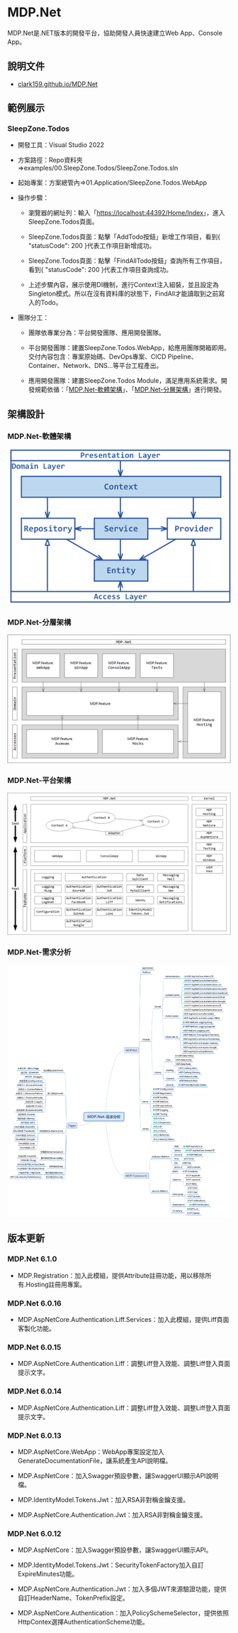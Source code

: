 # MDP.Net 

MDP.Net是.NET版本的開發平台，協助開發人員快速建立Web App、Console App。

## 說明文件

- [clark159.github.io/MDP.Net](https://clark159.github.io/MDP.Net/)

## 範例展示

### SleepZone.Todos

- 開發工具：Visual Studio 2022 

- 方案路徑：Repo資料夾=>examples/00.SleepZone.Todos/SleepZone.Todos.sln

- 起始專案：方案總管內=>01.Application/SleepZone.Todos.WebApp

- 操作步驟：
  
  - 瀏覽器的網址列：輸入「[https://localhost:44392/Home/Index](https://localhost:44392/Home/Index)」，進入SleepZone.Todos頁面。
  
  - SleepZone.Todos頁面：點擊「AddTodo按鈕」新增工作項目，看到{ "statusCode": 200 }代表工作項目新增成功。

  - SleepZone.Todos頁面：點擊「FindAllTodo按鈕」查詢所有工作項目，看到{ "statusCode": 200 }代表工作項目查詢成功。
  
  - 上述步驟內容，展示使用DI機制，進行Context注入組裝，並且設定為Singleton模式。所以在沒有資料庫的狀態下，FindAll才能讀取到之前寫入的Todo。

- 團隊分工：

  - 團隊依專業分為：平台開發團隊、應用開發團隊。
  
  - 平台開發團隊：建置SleepZone.Todos.WebApp，給應用團隊開箱即用。交付內容包含：專案原始碼、DevOps專案、CICD Pipeline、Container、Network、DNS...等平台工程產出。
  
  - 應用開發團隊：建置SleepZone.Todos Module，滿足應用系統需求。開發規範依循：「[MDP.Net-軟體架構](https://github.com/Clark159/MDP.Net#mdpnet-%E8%BB%9F%E9%AB%94%E6%9E%B6%E6%A7%8B)」、「[MDP.Net-分層架構](https://github.com/Clark159/MDP.Net#mdpnet-%E5%88%86%E5%B1%A4%E6%9E%B6%E6%A7%8B)」進行開發。
  
  
## 架構設計

### MDP.Net-軟體架構

![MDP.Net-軟體架構](https://raw.githubusercontent.com/Clark159/MDP.Net/master/docs/MDP.Net-%E8%BB%9F%E9%AB%94%E6%9E%B6%E6%A7%8B.png)

### MDP.Net-分層架構

![MDP.Net-分層架構](https://raw.githubusercontent.com/Clark159/MDP.Net/master/docs/MDP.Net-%E5%88%86%E5%B1%A4%E6%9E%B6%E6%A7%8B.png)

### MDP.Net-平台架構

![MDP.Net-平台架構](https://raw.githubusercontent.com/Clark159/MDP.Net/master/docs/MDP.Net-%E5%B9%B3%E5%8F%B0%E6%9E%B6%E6%A7%8B.png)

### MDP.Net-需求分析

![MDP.Net-需求分析](https://raw.githubusercontent.com/Clark159/MDP.Net/master/docs/MDP.Net-%E9%9C%80%E6%B1%82%E5%88%86%E6%9E%90.png)


## 版本更新

### MDP.Net 6.1.0

- MDP.Registration：加入此模組，提供Attribute註冊功能，用以移除所有.Hosting註冊用專案。


### MDP.Net 6.0.16

- MDP.AspNetCore.Authentication.Liff.Services：加入此模組，提供Liff頁面客製化功能。


### MDP.Net 6.0.15

- MDP.AspNetCore.Authentication.Liff：調整Liff登入效能、調整Liff登入頁面提示文字。


### MDP.Net 6.0.14

- MDP.AspNetCore.Authentication.Liff：調整Liff登入效能、調整Liff登入頁面提示文字。


### MDP.Net 6.0.13

- MDP.AspNetCore.WebApp：WebApp專案設定加入GenerateDocumentationFile，讓系統產生API說明檔。

- MDP.AspNetCore：加入Swagger預設參數，讓SwaggerUI顯示API說明檔。

- MDP.IdentityModel.Tokens.Jwt：加入RSA非對稱金鑰支援。

- MDP.AspNetCore.Authentication.Jwt：加入RSA非對稱金鑰支援。


### MDP.Net 6.0.12

- MDP.AspNetCore：加入Swagger預設參數，讓SwaggerUI顯示API。

- MDP.IdentityModel.Tokens.Jwt：SecurityTokenFactory加入自訂ExpireMinutes功能。

- MDP.AspNetCore.Authentication.Jwt：加入多個JWT來源驗證功能，提供自訂HeaderName、TokenPrefix設定。

- MDP.AspNetCore.Authentication：加入PolicySchemeSelector，提供依照HttpContex選擇AuthenticationScheme功能。
